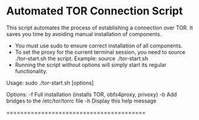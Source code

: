  Automated TOR Connection Script 
========================================

This script automates the process of establishing a connection over TOR.
It saves you time by avoiding manual installation of components.

- You must use sudo to ensure correct installation of all components.
- To set the proxy for the current terminal session, you need to source ./tor-start.sh the script.
  Example: source ./tor-start.sh
- Running the script without options will simply start its regular functionality.

Usage:
  sudo ./tor-start.sh [options]

Options:
  -f   Full installation (installs TOR, obfs4proxy, privoxy)
  -b   Add bridges to the /etc/tor/torrc file
  -h   Display this help message

========================================
